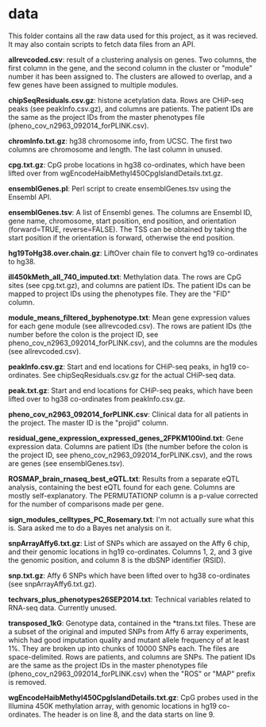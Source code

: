 data
====

This folder contains all the raw data used for this project, as it was
recieved. It may also contain scripts to fetch data files from an API.

__allrevcoded.csv__: result of a clustering analysis on genes. Two columns, the
first column in the gene, and the second column in the cluster or "module"
number it has been assigned to. The clusters are allowed to overlap, and a few
genes have been assigned to multiple modules.

__chipSeqResiduals.csv.gz__: histone acetylation data. Rows are CHiP-seq peaks
(see peakInfo.csv.gz), and columns are patients. The patient IDs are the same
as the project IDs from the master phenotypes file
(pheno_cov_n2963_092014_forPLINK.csv).

__chromInfo.txt.gz__: hg38 chromosome info, from UCSC. The first two columns
are chromosome and length. The last column in unused.

__cpg.txt.gz__: CpG probe locations in hg38 co-ordinates, which have been
lifted over from wgEncodeHaibMethyl450CpgIslandDetails.txt.gz.

__ensemblGenes.pl__: Perl script to create ensemblGenes.tsv using the Ensembl
API.

__ensemblGenes.tsv__: A list of Ensembl genes. The columns are Ensembl ID, gene
name, chromosome, start position, end position, and orientation (forward=TRUE,
reverse=FALSE). The TSS can be obtained by taking the start position if the
orientation is forward, otherwise the end position.

__hg19ToHg38.over.chain.gz__: LiftOver chain file to convert hg19 co-ordinates
to hg38.

__ill450kMeth_all_740_imputed.txt__: Methylation data. The rows are CpG sites
(see cpg.txt.gz), and columns are patient IDs. The patient IDs can be mapped to
project IDs using the phenotypes file. They are the "FID" column.

__module_means_filtered_byphenotype.txt__: Mean gene expression values for each
gene module (see allrevcoded.csv). The rows are patient IDs (the number before
the colon is the project ID, see pheno_cov_n2963_092014_forPLINK.csv), and the
columns are the modules (see allrevcoded.csv).

__peakInfo.csv.gz__: Start and end locations for CHiP-seq peaks, in hg19
co-ordinates. See chipSeqResiduals.csv.gz for the actual CHiP-seq data.

__peak.txt.gz__: Start and end locations for CHiP-seq peaks, which have been
lifted over to hg38 co-ordinates from peakInfo.csv.gz.

__pheno_cov_n2963_092014_forPLINK.csv__: Clinical data for all patients in the
project. The master ID is the "projid" column.

__residual_gene_expression_expressed_genes_2FPKM100ind.txt__: Gene expression
data. Columns are patient IDs (the number before the colon is the project ID,
see pheno_cov_n2963_092014_forPLINK.csv), and the rows are genes (see
ensemblGenes.tsv).

__ROSMAP_brain_rnaseq_best_eQTL.txt__: Results from a separate eQTL analysis,
containing the best eQTL found for each gene. Columns are mostly
self-explanatory. The PERMUTATIONP column is a p-value corrected for the number
of comparisons made per gene.

__sign_modules_celltypes_PC_Rosemary.txt__: I'm not actually sure what this is.
Sara asked me to do a Bayes net analysis on it.

__snpArrayAffy6.txt.gz__: List of SNPs which are assayed on the Affy 6 chip,
and their genomic locations in hg19 co-ordinates. Columns 1, 2, and 3 give the
genomic position, and column 8 is the dbSNP identifier (RSID).

__snp.txt.gz__: Affy 6 SNPs which have been lifted over to hg38 co-ordinates
(see snpArrayAffy6.txt.gz).

__techvars_plus_phenotypes26SEP2014.txt__: Technical variables related to
RNA-seq data. Currently unused.

__transposed_1kG__: Genotype data, contained in the *trans.txt files. These are
a subset of the original and imputed SNPs from Affy 6 array experiments, which
had good imputation quality and mutant allele frequency of at least 1%. They
are broken up into chunks of 10000 SNPs each. The files are space-delimited.
Rows are patients, and columns are SNPs. The patient IDs are the same as the
project IDs in the master phenotypes file (pheno_cov_n2963_092014_forPLINK.csv)
when the "ROS" or "MAP" prefix is removed.

__wgEncodeHaibMethyl450CpgIslandDetails.txt.gz__: CpG probes used in the
Illumina 450K methylation array, with genomic locations in hg19 co-ordinates.
The header is on line 8, and the data starts on line 9.
